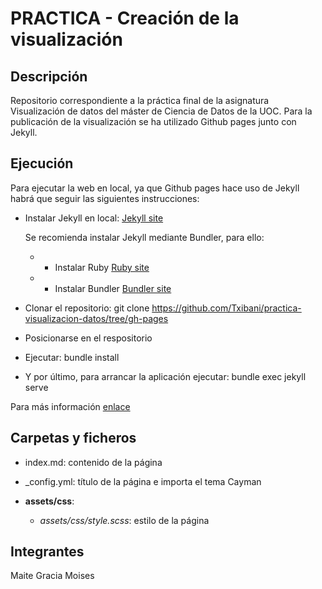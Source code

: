 # PRACTICA - Creación de la visualización


## Descripción  

Repositorio correspondiente a la práctica final de la asignatura Visualización de datos
del máster de Ciencia de Datos de la UOC. Para la publicación de la visualización se ha utilizado Github pages junto con Jekyll.

## Ejecución

Para ejecutar la web en local, ya que Github pages hace uso de Jekyll habrá que seguir las siguientes instrucciones:

- Instalar Jekyll en local: [Jekyll site](https://jekyllrb.com/docs/installation/)

    Se recomienda instalar Jekyll mediante Bundler, para ello:

    - - Instalar Ruby [Ruby site](https://www.ruby-lang.org/en/documentation/installation/)
    - - Instalar Bundler [Bundler site](https://bundler.io/)

- Clonar el repositorio: git clone https://github.com/Txibani/practica-visualizacion-datos/tree/gh-pages
- Posicionarse en el respositorio
- Ejecutar: bundle install
- Y por último, para arrancar la aplicación ejecutar: bundle exec jekyll serve 

Para más información [enlace](https://docs.github.com/en/pages/setting-up-a-github-pages-site-with-jekyll/testing-your-github-pages-site-locally-with-jekyll)

## Carpetas y ficheros  

- index.md: contenido de la página
- _config.yml: título de la página e importa el tema Cayman

- **assets/css**:
    - *assets/css/style.scss*: estilo de la página


## Integrantes  

Maite Gracia Moises

